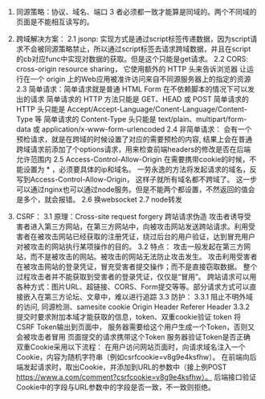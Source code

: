 1. 同源策略：协议、域名、端口 3 者必须都一致才能算是同域的。两个不同域的页面是不能相互读写的。

2. 跨域解决方案：
   2.1 jsonp: 实现方式是通过script标签传递数据，因为script请求不会被同源策略禁止，所以通过script标签去请求跨域数据，并且在script的cb对应func中实现对数据的获取。但是这个只能是get请求。
   2.2 CORS: cross-origin resource sharing， 它使用额外的 HTTP 头来告诉浏览器 让运行在一个 origin 上的Web应用被准许访问来自不同源服务器上的指定的资源
   2.3 简单请求：简单请求就是普通 HTML Form 在不依赖脚本的情况下可以发出的请求
      简单请求的 HTTP 方法只能是 GET、HEAD 或 POST
      简单请求的 HTTP 头只能是 Accept/Accept-Language/Conent-Language/Content-Type 等
      简单请求的 Content-Type 头只能是 text/plain、multipart/form-data 或 application/x-www-form-urlencoded
   2.4 非简单请求：
      会有一个预检请求，就是在跨域的时候设置了对应的需要预检的内容,
      结果上会在普通跨域请求前添加了个options请求，用来检查前端headers的修改是否在后端允许范围内
   2.5 Access-Control-Allow-Origin 在需要携带cookie的时候，不能设置为 * ，必须要具体的ip和域名。
      一劳永逸的方法将发起请求的域名，反写到Access-Control-Allow-Origin， 这样子就所有域名都不跨域了。
      这一步可以通过nginx也可以通过node服务。但是不能两个都设置，不然返回的值会是多个，就会报错。
   2.6 换websocket
   2.7 node转发

3. CSRF：
   3.1 原理：Cross-site request forgery 跨站请求伪造
      攻击者诱导受害者进入第三方网站，在第三方网站中，向被攻击网站发送跨站请求。利用受害者在被攻击网站已经获取的注册凭证，绕过后台的用户验证，达到冒充用户对被攻击的网站执行某项操作的目的。
   3.2 特点：
      攻击一般发起在第三方网站，而不是被攻击的网站。被攻击的网站无法防止攻击发生。
      攻击利用受害者在被攻击网站的登录凭证，冒充受害者提交操作；而不是直接窃取数据。
      整个过程攻击者并不能获取到受害者的登录凭证，仅仅是“冒用”。
      跨站请求可以用各种方式：图片URL、超链接、CORS、Form提交等等。部分请求方式可以直接嵌入在第三方论坛、文章中，难以进行追踪
   3.3 防护：
      3.3.1 阻止不明外域的访问, 同源检测、samesite cookie
         Origin Header
         Referer Header
      3.3.2 提交时要求附加本域才能获取的信息，token、双重cookie验证
         token
            将CSRF Token输出到页面中， 服务器需要给这个用户生成一个Token，否则又会被攻击者冒用
            页面提交的请求携带这个Token
            服务器验证Token是否正确
         双重Cookie采用以下流程：
            在用户访问网站页面时，向请求域名注入一个Cookie，内容为随机字符串（例如csrfcookie=v8g9e4ksfhw）。
            在前端向后端发起请求时，取出Cookie，并添加到URL的参数中（接上例POST https://www.a.com/comment?csrfcookie=v8g9e4ksfhw）。
            后端接口验证Cookie中的字段与URL参数中的字段是否一致，不一致则拒绝。